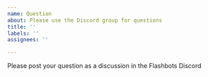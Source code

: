 ```yaml
---
name: Question
about: Please use the Discord group for questions
title: ''
labels: ''
assignees: ''

---
```


Please post your question as a discussion in the Flashbots Discord
